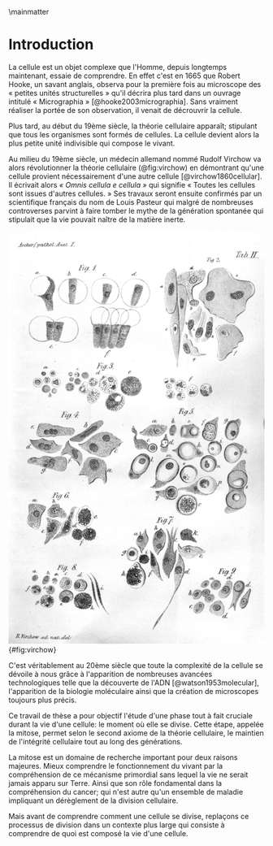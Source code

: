 \mainmatter

# Introduction

La cellule est un objet complexe que l'Homme, depuis longtemps maintenant, essaie de comprendre. En effet c'est en 1665 que Robert Hooke, un savant anglais, observa pour la première fois au microscope des « petites unités structurelles » qu'il décrira plus tard dans un ouvrage intitulé « Micrographia » [@hooke2003micrographia]. Sans vraiment réaliser la portée de son observation, il venait de décrouvrir la cellule.

Plus tard, au début du 19ème siècle, la théorie cellulaire apparaît; stipulant que tous les organismes sont formés de cellules. La cellule devient alors la plus petite unité indivisible qui compose le vivant.

Au milieu du 19ème siècle, un médecin allemand nommé Rudolf Virchow va alors révolutionner la théorie cellulaire (@fig:virchow) en démontrant qu'une cellule provient nécessairement d'une autre cellule [@virchow1860cellular]. Il écrivait alors _« Omnis cellula e cellula »_ qui signifie « Toutes les cellules sont issues d'autres cellules. » Ses travaux seront ensuite confirmés par un scientifique français du nom de Louis Pasteur qui malgré de nombreuses controverses parvint à faire tomber le mythe de la génération spontanée qui stipulait que la vie pouvait naître de la matière inerte.

![Illustration du livre « Cell theory » de Rudolf Virchow [@virchow1860cellular]](figures/intro/virchow.png){#fig:virchow}

C'est véritablement au 20ème siècle que toute la complexité de la cellule se dévoile à nous grâce à l'apparition de nombreuses avancées technologiques telle que la découverte de l'ADN [@watson1953molecular], l'apparition de la biologie moléculaire ainsi que la création de microscopes toujours plus précis.

Ce travail de thèse a pour objectif l'étude d'une phase tout à fait cruciale durant la vie d'une cellule: le moment où elle se divise. Cette étape, appelée la mitose, permet selon le second axiome de la théorie cellulaire, le maintien de l'intégrité cellulaire tout au long des générations.

La mitose est un domaine de recherche important pour deux raisons majeures. Mieux comprendre le fonctionnement du vivant par la compréhension de ce mécanisme primordial sans lequel la vie ne serait jamais apparu sur Terre. Ainsi que son rôle fondamental dans la compréhension du cancer; qui n'est autre qu'un ensemble de maladie impliquant un dérèglement de la division cellulaire.

Mais avant de comprendre comment une cellule se divise, replaçons ce processus de division dans un contexte plus large qui consiste à comprendre de quoi est composé la vie d'une cellule.
